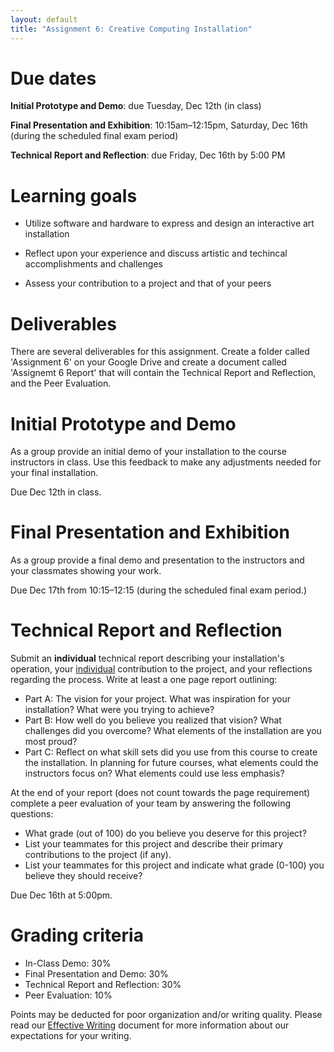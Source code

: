 ```yaml
---
layout: default
title: "Assignment 6: Creative Computing Installation"
---
```


# Due dates

**Initial Prototype and Demo**: due Tuesday, Dec 12th (in class)

**Final Presentation and Exhibition**: 10:15am&ndash;12:15pm, Saturday, Dec 16th (during the scheduled final exam period)

**Technical Report and Reflection**: due Friday, Dec 16th by 5:00 PM

# Learning goals

* Utilize software and hardware to express and design an interactive art installation

* Reflect upon your experience and discuss artistic and techincal accomplishments and challenges

* Assess your contribution to a project and that of your peers

# Deliverables
There are several deliverables for this assignment. Create a folder called 'Assignment 6' on your Google Drive and create a document called 'Assignemt 6 Report' that will contain the Technical Report and Reflection, and the Peer Evaluation.

# Initial Prototype and Demo
As a group provide an initial demo of your installation to the course instructors in class. Use this feedback to make any adjustments needed for your final installation.

Due Dec 12th in class.

# Final Presentation and Exhibition
As a group provide a final demo and presentation to the instructors and your classmates showing your work. 

Due Dec 17th from 10:15&ndash;12:15 (during the scheduled final exam period.)

# Technical Report and Reflection
Submit an <b>individual</b> technical report describing your installation's operation, your <u>individual</u> contribution to the project, and your reflections regarding the process. Write at least a one page report outlining:

* Part A: The vision for your project. What was inspiration for your installation? What were you trying to achieve? 
* Part B: How well do you believe you realized that vision? What challenges did you overcome? What elements of the installation are you most proud? 
* Part C: Reflect on what skill sets did you use from this course to create the installation. In planning for future courses, what elements could the instructors focus on? What elements could use less emphasis?

At the end of your report (does not count towards the page requirement) complete a peer evaluation of your team by answering the following questions:
* What grade (out of 100) do you believe you deserve for this project?
* List your teammates for this project and describe their primary contributions to the project (if any).
* List your teammates for this project and indicate what grade (0-100) you believe they should receive?


Due Dec 16th at 5:00pm.


# Grading criteria

* In-Class Demo: 30%
* Final Presentation and Demo: 30%
* Technical Report and Reflection: 30%
* Peer Evaluation: 10%

Points may be deducted for poor organization and/or writing quality.  Please read our [Effective Writing](../outcomes/writing.html) document for more information about our expectations for your writing.
